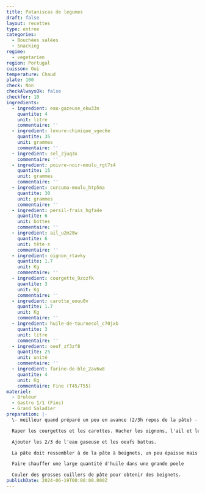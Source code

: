 ```yaml
---
title: Pataniscas de legumes
draft: false
layout: recettes
type: entree
categories:
  - Bouchées salées
  - Snacking
regime:
  - vegetarien
region: Portugal
cuisson: Oui
temperature: Chaud
plate: 100
check: Non
checkAlwaysOk: false
checkfor: 10
ingredients:
  - ingredient: eau-gazeuse_ekw33n
    quantite: 4
    unit: litre
    commentaire: ''
  - ingredient: levure-chimique_vgec6e
    quantite: 35
    unit: grammes
    commentaire: ''
  - ingredient: sel_2juq3x
    commentaire: ''
  - ingredient: poivre-noir-moulu_rgt7s4
    quantite: 15
    unit: grammes
    commentaire: ''
  - ingredient: curcuma-moulu_htp5ma
    quantite: 30
    unit: grammes
    commentaire: ''
  - ingredient: persil-frais_hgfa4e
    quantite: 6
    unit: bottes
    commentaire: ''
  - ingredient: ail_u2m28w
    quantite: 6
    unit: tête·s
    commentaire: ''
  - ingredient: oignon_rtavky
    quantite: 1.7
    unit: Kg
    commentaire: ''
  - ingredient: courgette_9zozfk
    quantite: 3
    unit: Kg
    commentaire: ''
  - ingredient: carotte_eouu0v
    quantite: 1.7
    unit: Kg
    commentaire: ''
  - ingredient: huile-de-tournesol_c70jxb
    quantite: 3
    unit: litre
    commentaire: ''
  - ingredient: oeuf_zf3zf8
    quantite: 25
    unit: unité
    commentaire: ''
  - ingredient: farine-de-ble_2av6w8
    quantite: 4
    unit: Kg
    commentaire: Fine (T45/T55)
materiel:
  - Bruleur
  - Gastro 1/1 (Fins)
  - Grand Saladier
preparation: |-
  \- meilleur quand préparé un peu en avance (2/3h repos de la pâte) -

  Raper les courgettes et les carottes. Hacher les oignons, l'ail et le persil. Dans un grand récipent, ajouter les épices et la levure au reste, bien mélanger. Ajouter la farine et remélanger jusqu'à avoir une texture homogène.

  Ajouter les 2/3 de l'eau gaseuse et les oeufs battus. 

  La pâte doit ressembler à de la pâte à beignets, un peu épaisse mais pas trop. Le dernier tiers d'eau pour rectifier.

  Faire chauffer une large quantité d'huile dans une grande poele

  Couler des grosses cuillers de pâte pour obtenir des beignets.
publishDate: 2024-06-19T00:00:00.000Z
---
```

